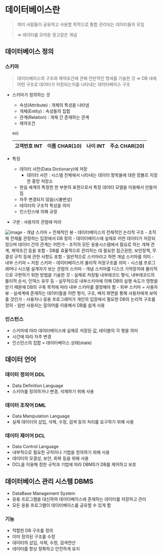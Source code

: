 # 데이터베이스란

> 여러 사람들이 공유하고 사용할 목적으로 통합 관리되는 데이터들의 모임
> 
> 
> ⇒ 데이터를 모아둔 창고같은 개념
> 

## 데이터베이스 정의

### 스키마

> 데이터베이스의 구조와 제약조건에 관해 전반적인 명세를 기술한 것
⇒ DB 내에 어떤 구조로 데이터가 저장되는지를 나타내는 데이터베이스 구조
> 
- 스키마가 정의하는 것
    - 속성(Attribute) : 개체의 특성을 나타냄
    - 개체(Entity) : 속성들의 집합
    - 관계(Relation) : 개체 간 존재하는 관계
    - 제약조건
    
    ex)
    
    | 고객번호 INT | 이름 CHAR(10) | 나이 INT | 주소 CHAR(20) |
    | --- | --- | --- | --- |
- 특징
    - 데이터 사전(Data Dictionary)에 저장
        - 데이터 사전 : 시스템 전체에서 나타내는 데이터 항목들에 대한 정볼르 지정한 중앙 저장소
    - 현실 세계의 특정한 한 부분의 표현으로서 특정 데이터 모델을 이용해서 만들어짐
    - 자주 변경되지 않음(시불변성)
    - 데이터의 구조적 특성을 의미
    - 인스턴스에 의해 규정
- 구분 : 사용자의 관점에 따라
    
![image](https://user-images.githubusercontent.com/81242672/161077418-0fe5cb81-ee06-4765-9b5d-c3a8c94f08b6.png)    - 개념 스키마 = 전체적인 뷰
        - 데이터베이스의 전체적인 논리적 구조
        - 조직체 전체를 관정하는 입장에서 DB 정의
        - 데이터베이스에 실제로 어떤 데이터가 저장되었으며 데이터 간의 관계는 어떤가
        - 조직의 모든 응용시스템에서 필요로 하는 개체 관계, 제약조건 등을 포함
            - DB를 효율적으로 관리하는 데 필요한 접근권한, 보안정책, 무결성 규칙 등에 관한 사항도 포함
        - 일반적으로 스키마라고 하면 개념 스키마를 의미
    - 내부 스키마 = 저장 스키마
        - 데이터베이스의 물리적 저장구조를 의미
        - 시스템 프로그래머나 시스템 설계자가 보는 관점의 스키마
        - 개념 스키마를 디스크 기억장치에 물리적으로 구현하기 위한 방법을 기술한 것
            - 실제로 저장될 내부레코드 형식, 내부레코드의 물리적 순서, 인덱스 유무 등
        - 실무적으로 내부스키마에 의해 DB의 실행 속도가 영향을 받기 때문에 DB의 구축 목적에 따라 내부 스키마를 결정해야 함
    - 외부 스키마 = 사용자뷰
        - 실세계에 존재하는 데이터들을 어떤 형식, 구조, 배치 화면을 통해 사용자에게 보여줄 것인가
        - 사용자나 응용 프로그래머가 개인의 입장에서 필요한 DB의 논리적 구조를 정의
        - 일반 사용자는 질의어를 이용해서 DB를 쉽게 사용

### 인스턴스

- 스키마에 따라 데이터베이스에 실제로 저장된 값, 테이블의 각 행을 의미
- 시간에 따라 자주 변경
- 인스턴스의 집합 = 데이터베이스 상태(state)

## 데이터 언어

### 데이터 정의어 DDL

- Data Definition Language
- 스키마를 정의하거나 변경, 삭제하기 위해 사용

### 데이터 조작어 DML

- Data Manipulation Language
- 실제 데이터의 삽입, 삭제, 수정, 검색 등의 처리를 요구하기 위해 사용

### 데이터 제어어 DCL

- Data Control Language
- 내부적으로 필요한 규칙이나 기법을 정의하기 위해 사용
- 데이터의 모결성, 보안, 회복 등을 위해 사용
- DCL을 이용해 정한 규칙과 기법에 따라 DBMS가 DB를 제어하고 보호

## 데이터베이스 관리 시스템 DBMS

- DataBase Management System
- 응용 프로그램을 대신하여 데이터베이스에 존재하는 데이터를 저장하고 관리
- 모든 응용 프로그램이 데이터베이스를 공유할 수 있게 함

### 기능

- 적합한 DB 구조를 정의
- 이미 정의된 구조를 수정
- 데이터의 삽입, 삭제, 수정, 검색연산
- 데이터를 항상 정확하고 안전하게 유지
